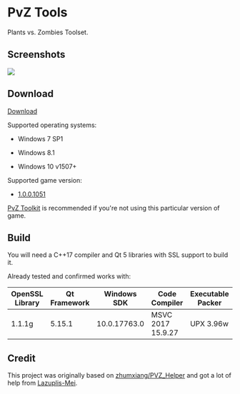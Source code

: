 
# PvZ Tools

Plants vs. Zombies Toolset.

## Screenshots

![](https://github.com/lmintlcx/pvztools/raw/master/screenshots/pvztools_preview.webp)

## Download

[Download](https://pvz.lmintlcx.com/tools/)

Supported operating systems:

- Windows 7 SP1

- Windows 8.1

- Windows 10 v1507+

Supported game version:

- [1.0.0.1051](https://pvz.lmintlcx.com/download/)

[PvZ Toolkit](https://github.com/lmintlcx/pvztoolkit/) is recommended if you're not using this particular version of game.

## Build

You will need a C++17 compiler and Qt 5 libraries with SSL support to build it.

Already tested and confirmed works with:

| OpenSSL Library | Qt Framework | Windows SDK | Code Compiler | Executable Packer |
| ------ | ------ | ------ | ------ | ------ |
| 1.1.1g | 5.15.1 | 10.0.17763.0 | MSVC 2017 15.9.27 | UPX 3.96w |

## Credit

This project was originally based on [zhumxiang/PVZ_Helper](https://github.com/zhumxiang/PVZ_Helper) and got a lot of help from [Lazuplis-Mei](https://github.com/Lazuplis-Mei).
